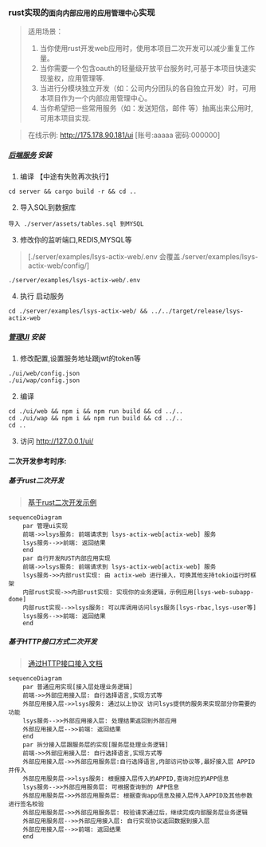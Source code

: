 ### rust实现的`面向内部应用的应用管理中心`实现

> 适用场景：
> 1. 当你使用rust开发web应用时，使用本项目二次开发可以减少重复工作量。
> 2. 当你需要一个包含oauth的轻量级开放平台服务时,可基于本项目快速实现鉴权，应用管理等.
> 3. 当进行分模块独立开发（如：公司内分团队的各自独立开发）时，可用本项目作为一个内部应用管理中心。
> 4. 当你希望把一些常用服务（如：发送短信，邮件 等）抽离出来公用时,可用本项目实现.

> 在线示例: http://175.178.90.181/ui  [账号:aaaaa 密码:000000]

##### [后端服务](server) 安装

1. 编译 【中途有失败再次执行】
```
cd server && cargo build -r && cd ..
```

2. 导入SQL到数据库
```
导入 ./server/assets/tables.sql 到MYSQL
```

3. 修改你的监听端口,REDIS,MYSQL等
> [./server/examples/lsys-actix-web/.env 会覆盖./server/examples/lsys-actix-web/config/]

```
./server/examples/lsys-actix-web/.env 
```

4. 执行 启动服务
```
cd ./server/examples/lsys-actix-web/ && ../../target/release/lsys-actix-web
```


##### [管理UI](ui) 安装 

1. 修改配置,设置服务地址跟jwt的token等
```
./ui/web/config.json
./ui/wap/config.json
```

2. 编译
```
cd ./ui/web && npm i && npm run build && cd ../..
cd ./ui/wap && npm i && npm run build && cd ../..
cd ..
```

3. 访问 http://127.0.0.1/ui/

#### 二次开发参考时序:

##### 基于rust二次开发

> [基于rust二次开发示例](server/examples/lsys-web-subapp-demo/)

```mermaid
sequenceDiagram
    par 管理ui实现
    前端->>lsys服务: 前端请求到 lsys-actix-web[actix-web] 服务
    lsys服务-->>前端: 返回结果
    end
    par 自行开发RUST内部应用实现
    前端->>lsys服务: 前端请求到 lsys-actix-web[actix-web] 服务
    lsys服务->>内部rust实现: 由 actix-web 进行接入，可换其他支持tokio运行时框架
    内部rust实现->>内部rust实现: 实现你的业务逻辑，示例应用[lsys-web-subapp-dome]
    内部rust实现-->>lsys服务: 可以库调用访问lsys服务[lsys-rbac,lsys-user等]
    lsys服务-->>前端: 返回结果
    end
```


##### 基于HTTP接口方式二次开发

> [通过HTTP接口接入文档](sdk/) 

```mermaid
sequenceDiagram
    par 普通应用实现[接入层处理业务逻辑]
    前端->>外部应用接入层: 自行选择语言,实现方式等
    外部应用接入层->>lsys服务: 通过以上协议 访问lsys提供的服务来实现部分你需要的功能
    lsys服务-->>外部应用接入层: 处理结果返回到外部应用
    外部应用接入层-->>前端: 返回结果
    end
    par 拆分接入层跟服务层的实现[服务层处理业务逻辑]
    前端->>外部应用接入层: 自行选择语言,实现方式等
    外部应用接入层->>外部应用服务层:自行选择语言,内部访问协议等,最好接入层 APPID 并传入
    外部应用服务层->>lsys服务: 根据接入层传入的APPID,查询对应的APP信息
    lsys服务-->>外部应用服务层: 可根据查询到的 APP信息 
    外部应用服务层->>外部应用服务层: 根据查询app信息及接入层传入APPID及其他参数 进行签名校验
    外部应用服务层->>外部应用服务层: 校验请求通过后，继续完成内部服务层业务逻辑
    外部应用服务层-->>外部应用接入层: 自行实现协议返回数据到接入层
    外部应用接入层-->>前端: 返回结果
    end
```
